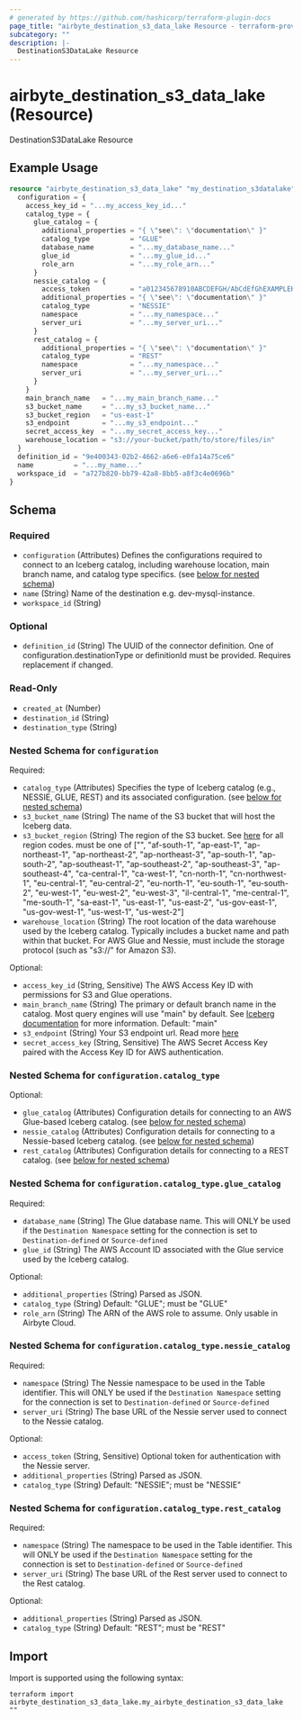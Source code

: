 ```yaml
---
# generated by https://github.com/hashicorp/terraform-plugin-docs
page_title: "airbyte_destination_s3_data_lake Resource - terraform-provider-airbyte"
subcategory: ""
description: |-
  DestinationS3DataLake Resource
---
```


# airbyte_destination_s3_data_lake (Resource)

DestinationS3DataLake Resource

## Example Usage

```terraform
resource "airbyte_destination_s3_data_lake" "my_destination_s3datalake" {
  configuration = {
    access_key_id = "...my_access_key_id..."
    catalog_type = {
      glue_catalog = {
        additional_properties = "{ \"see\": \"documentation\" }"
        catalog_type          = "GLUE"
        database_name         = "...my_database_name..."
        glue_id               = "...my_glue_id..."
        role_arn              = "...my_role_arn..."
      }
      nessie_catalog = {
        access_token          = "a012345678910ABCDEFGH/AbCdEfGhEXAMPLEKEY"
        additional_properties = "{ \"see\": \"documentation\" }"
        catalog_type          = "NESSIE"
        namespace             = "...my_namespace..."
        server_uri            = "...my_server_uri..."
      }
      rest_catalog = {
        additional_properties = "{ \"see\": \"documentation\" }"
        catalog_type          = "REST"
        namespace             = "...my_namespace..."
        server_uri            = "...my_server_uri..."
      }
    }
    main_branch_name   = "...my_main_branch_name..."
    s3_bucket_name     = "...my_s3_bucket_name..."
    s3_bucket_region   = "us-east-1"
    s3_endpoint        = "...my_s3_endpoint..."
    secret_access_key  = "...my_secret_access_key..."
    warehouse_location = "s3://your-bucket/path/to/store/files/in"
  }
  definition_id = "9e400343-02b2-4662-a6e6-e0fa14a75ce6"
  name          = "...my_name..."
  workspace_id  = "a727b820-bb79-42a8-8bb5-a8f3c4e0696b"
}
```

<!-- schema generated by tfplugindocs -->
## Schema

### Required

- `configuration` (Attributes) Defines the configurations required to connect to an Iceberg catalog, including warehouse location, main branch name, and catalog type specifics. (see [below for nested schema](#nestedatt--configuration))
- `name` (String) Name of the destination e.g. dev-mysql-instance.
- `workspace_id` (String)

### Optional

- `definition_id` (String) The UUID of the connector definition. One of configuration.destinationType or definitionId must be provided. Requires replacement if changed.

### Read-Only

- `created_at` (Number)
- `destination_id` (String)
- `destination_type` (String)

<a id="nestedatt--configuration"></a>
### Nested Schema for `configuration`

Required:

- `catalog_type` (Attributes) Specifies the type of Iceberg catalog (e.g., NESSIE, GLUE, REST) and its associated configuration. (see [below for nested schema](#nestedatt--configuration--catalog_type))
- `s3_bucket_name` (String) The name of the S3 bucket that will host the Iceberg data.
- `s3_bucket_region` (String) The region of the S3 bucket. See <a href="https://docs.aws.amazon.com/AWSEC2/latest/UserGuide/using-regions-availability-zones.html#concepts-available-regions">here</a> for all region codes. must be one of ["", "af-south-1", "ap-east-1", "ap-northeast-1", "ap-northeast-2", "ap-northeast-3", "ap-south-1", "ap-south-2", "ap-southeast-1", "ap-southeast-2", "ap-southeast-3", "ap-southeast-4", "ca-central-1", "ca-west-1", "cn-north-1", "cn-northwest-1", "eu-central-1", "eu-central-2", "eu-north-1", "eu-south-1", "eu-south-2", "eu-west-1", "eu-west-2", "eu-west-3", "il-central-1", "me-central-1", "me-south-1", "sa-east-1", "us-east-1", "us-east-2", "us-gov-east-1", "us-gov-west-1", "us-west-1", "us-west-2"]
- `warehouse_location` (String) The root location of the data warehouse used by the Iceberg catalog. Typically includes a bucket name and path within that bucket. For AWS Glue and Nessie, must include the storage protocol (such as "s3://" for Amazon S3).

Optional:

- `access_key_id` (String, Sensitive) The AWS Access Key ID with permissions for S3 and Glue operations.
- `main_branch_name` (String) The primary or default branch name in the catalog. Most query engines will use "main" by default. See <a href="https://iceberg.apache.org/docs/latest/branching/">Iceberg documentation</a> for more information. Default: "main"
- `s3_endpoint` (String) Your S3 endpoint url. Read more <a href="https://docs.aws.amazon.com/general/latest/gr/s3.html#:~:text=Service%20endpoints-,Amazon%20S3%20endpoints,-When%20you%20use">here</a>
- `secret_access_key` (String, Sensitive) The AWS Secret Access Key paired with the Access Key ID for AWS authentication.

<a id="nestedatt--configuration--catalog_type"></a>
### Nested Schema for `configuration.catalog_type`

Optional:

- `glue_catalog` (Attributes) Configuration details for connecting to an AWS Glue-based Iceberg catalog. (see [below for nested schema](#nestedatt--configuration--catalog_type--glue_catalog))
- `nessie_catalog` (Attributes) Configuration details for connecting to a Nessie-based Iceberg catalog. (see [below for nested schema](#nestedatt--configuration--catalog_type--nessie_catalog))
- `rest_catalog` (Attributes) Configuration details for connecting to a REST catalog. (see [below for nested schema](#nestedatt--configuration--catalog_type--rest_catalog))

<a id="nestedatt--configuration--catalog_type--glue_catalog"></a>
### Nested Schema for `configuration.catalog_type.glue_catalog`

Required:

- `database_name` (String) The Glue database name. This will ONLY be used if the `Destination Namespace` setting for the connection is set to `Destination-defined` or `Source-defined`
- `glue_id` (String) The AWS Account ID associated with the Glue service used by the Iceberg catalog.

Optional:

- `additional_properties` (String) Parsed as JSON.
- `catalog_type` (String) Default: "GLUE"; must be "GLUE"
- `role_arn` (String) The ARN of the AWS role to assume. Only usable in Airbyte Cloud.


<a id="nestedatt--configuration--catalog_type--nessie_catalog"></a>
### Nested Schema for `configuration.catalog_type.nessie_catalog`

Required:

- `namespace` (String) The Nessie namespace to be used in the Table identifier. 
           This will ONLY be used if the `Destination Namespace` setting for the connection is set to
           `Destination-defined` or `Source-defined`
- `server_uri` (String) The base URL of the Nessie server used to connect to the Nessie catalog.

Optional:

- `access_token` (String, Sensitive) Optional token for authentication with the Nessie server.
- `additional_properties` (String) Parsed as JSON.
- `catalog_type` (String) Default: "NESSIE"; must be "NESSIE"


<a id="nestedatt--configuration--catalog_type--rest_catalog"></a>
### Nested Schema for `configuration.catalog_type.rest_catalog`

Required:

- `namespace` (String) The namespace to be used in the Table identifier. 
           This will ONLY be used if the `Destination Namespace` setting for the connection is set to
           `Destination-defined` or `Source-defined`
- `server_uri` (String) The base URL of the Rest server used to connect to the Rest catalog.

Optional:

- `additional_properties` (String) Parsed as JSON.
- `catalog_type` (String) Default: "REST"; must be "REST"

## Import

Import is supported using the following syntax:

```shell
terraform import airbyte_destination_s3_data_lake.my_airbyte_destination_s3_data_lake ""
```
